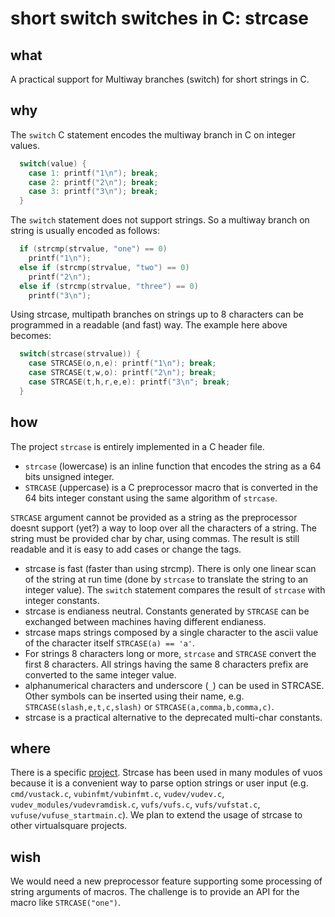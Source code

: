 short switch switches in C: strcase
====

what
----
A practical support for Multiway branches (switch) for short strings in C.

why
----
The `switch` C statement encodes the multiway branch in C on integer values.
```C
  switch(value) {
    case 1: printf("1\n"); break;
    case 2: printf("2\n"); break;
    case 3: printf("3\n"); break;
  }
```
The  `switch` statement does not support strings. So a multiway branch on string is usually encoded as follows:
```C
  if (strcmp(strvalue, "one") == 0)
    printf("1\n");
  else if (strcmp(strvalue, "two") == 0)
    printf("2\n");
  else if (strcmp(strvalue, "three") == 0)
    printf("3\n");
```

Using strcase, multipath branches on strings up to 8 characters can be programmed in a readable (and fast) way.
The example here above becomes:
```C
  switch(strcase(strvalue)) {
    case STRCASE(o,n,e): printf("1\n"); break;
    case STRCASE(t,w,o): printf("2\n"); break;
    case STRCASE(t,h,r,e,e): printf("3\n"; break;
  }
```

how
----
The project `strcase` is entirely implemented in a C header file.

* `strcase` (lowercase) is an inline function that encodes the string as a 64 bits unsigned integer.
* `STRCASE` (uppercase) is a C preprocessor macro that is converted in the 64 bits integer constant using
the same algorithm of `strcase`.

`STRCASE` argument cannot be provided as a string as the preprocessor doesnt support (yet?) a way
to loop over all the characters of a string. The string must be provided char by char, using commas.
The result is still readable and it is easy to add cases or change the tags.

* strcase is fast (faster than using strcmp). There is only one linear scan of the string at run time (done by
`strcase` to translate the string to an integer value). The `switch` statement compares the result of
`strcase` with integer constants.
* strcase is endianess neutral. Constants generated by `STRCASE` can be exchanged between machines having different endianess.
* strcase maps strings composed by a single character to the ascii value of the character itself
`STRCASE(a) == 'a'`.
* For strings 8 characters long or more, `strcase` and `STRCASE` convert the first 8 characters. All strings having the
same 8 characters prefix are converted to the same integer value.
* alphanumerical characters and underscore (`_`) can be used in STRCASE. Other symbols can be inserted using their name,
	e.g. `STRCASE(slash,e,t,c,slash)` or `STRCASE(a,comma,b,comma,c)`.
* strcase is a practical alternative to the deprecated multi-char constants.

where
----
There is a specific [project](https://github.com/rd235/strcase). 
Strcase has been used in many modules of vuos because it is a convenient way to parse option strings or
user input (e.g.  `cmd/vustack.c`, `vubinfmt/vubinfmt.c`, `vudev/vudev.c`, `vudev_modules/vudevramdisk.c`,
`vufs/vufs.c`, `vufs/vufstat.c`,
`vufuse/vufuse_startmain.c`). We plan to extend the usage of strcase to other virtualsquare projects.

<!-- references: -->
wish
----
We would need a new preprocessor feature supporting some processing of string arguments of macros.
The challenge is to provide an API for the macro like `STRCASE("one")`.
